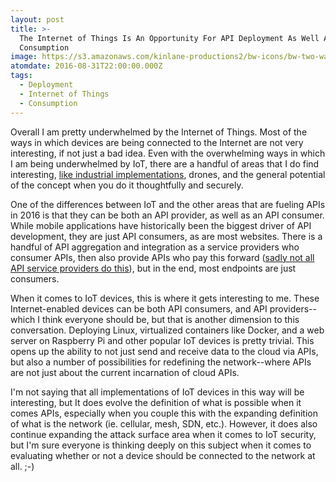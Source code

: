 ```yaml
---
layout: post
title: >-
  The Internet of Things Is An Opportunity For API Deployment As Well As
  Consumption
image: https://s3.amazonaws.com/kinlane-productions2/bw-icons/bw-two-way-arrows.png
atomdate: 2016-08-31T22:00:00.000Z
tags:
  - Deployment
  - Internet of Things
  - Consumption
---
```

Overall I am pretty underwhelmed by the Internet of Things. Most of the ways in which devices are being connected to the Internet are not very interesting, if not just a bad idea. Even with the overwhelming ways in which I am being underwhelmed by IoT, there are a handful of areas that I do find interesting, [like industrial implementations](http://industrial.apievangelist.com), drones, and the general potential of the concept when you do it thoughtfully and securely.

One of the differences between IoT and the other areas that are fueling APIs in 2016 is that they can be both an API provider, as well as an API consumer. While mobile applications have historically been the biggest driver of API development, they are just API consumers, as are most websites. There is a handful of API aggregation and integration as a service providers who consumer APIs, then also provide APIs who pay this forward ([sadly not all API service providers do this](http://apievangelist.com/2016/04/05/api-integration-service-providers-should-have-an-api-so-that-their-actions-are-embeddable/)), but in the end, most endpoints are just consumers.

When it comes to IoT devices, this is where it gets interesting to me. These Internet-enabled devices can be both API consumers, and API providers--which I think everyone should be, but that is another dimension to this conversation. Deploying Linux, virtualized containers like Docker, and a web server on Raspberry Pi and other popular IoT devices is pretty trivial. This opens up the ability to not just send and receive data to the cloud via APIs, but also a number of possibilities for redefining the network--where APIs are not just about the current incarnation of cloud APIs.

I'm not saying that all implementations of IoT devices in this way will be interesting, but It does evolve the definition of what is possible when it comes APIs, especially when you couple this with the expanding definition of what is the network (ie. cellular, mesh, SDN, etc.). However, it does also continue expanding the attack surface area when it comes to IoT security, but I'm sure everyone is thinking deeply on this subject when it comes to evaluating whether or not a device should be connected to the network at all. ;-)